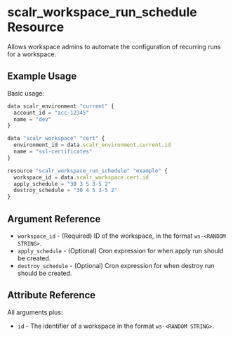 
# scalr_workspace_run_schedule Resource

Allows workspace admins to automate the configuration of recurring runs for a workspace.

## Example Usage

Basic usage:

```javascript
data scalr_environment "current" {
  account_id = "acc-12345"
  name = "dev"
}

data "scalr_workspace" "cert" {
  environment_id = data.scalr_environment.current.id
  name = "ssl-certificates"
}

resource "scalr_workspace_run_schedule" "example" {
  workspace_id = data.scalr_workspace.cert.id
  apply_schedule = "30 3 5 3-5 2"
  destroy_schedule = "30 4 5 3-5 2"
}
```

## Argument Reference

* `workspace_id` - (Required) ID of the workspace, in the format `ws-<RANDOM STRING>`.
* `apply_schedule` - (Optional) Cron expression for when apply run should be created.
* `destroy_schedule` - (Optional) Cron expression for when destroy run should be created.


## Attribute Reference

All arguments plus:

* `id` - The identifier of a workspace in the format `ws-<RANDOM STRING>`.

